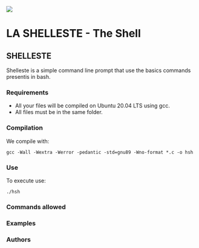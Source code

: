 ![](https://i.imgur.com/dcsHk7A.jpg)

# LA SHELLESTE - The Shell

## SHELLESTE

Shelleste is a simple command line prompt that use the basics commands presentis in bash.

### Requirements

- All your files will be compiled on Ubuntu 20.04 LTS using gcc.
- All files must be in the same folder.

### Compilation

We compile with: 

    gcc -Wall -Wextra -Werror -pedantic -std=gnu89 -Wno-format *.c -o hsh

### Use

To execute use:

	./hsh
### Commands allowed

### Examples

### Authors



